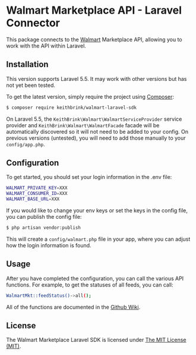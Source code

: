# Walmart Marketplace API - Laravel Connector

This package connects to the [Walmart](https://developer.walmart.com) Marketplace API, allowing you to work with the API within Laravel. 

## Installation

This version supports Laravel 5.5. It may work with other versions but has not yet been tested.

To get the latest version, simply require the project using [Composer](https://getcomposer.org):

```bash
$ composer require keithbrink/walmart-laravel-sdk
```

On Laravel 5.5, the `KeithBrink\Walmart\WalmartServiceProvider` service provider and `KeithBrink\Walmart\WalmartFacade` facade will be automatically discovered so it will not need to be added to your config. On previous versions (untested), you will need to add those manually to your `config/app.php`.

## Configuration

To get started, you should set your login information in the .env file:

```bash
WALMART_PRIVATE_KEY=XXX
WALMART_CONSUMER_ID=XXX
WALMART_BASE_URL=XXX
```

If you would like to change your env keys or set the keys in the config file, you can publish the config file:

```bash
$ php artisan vendor:publish
```

This will create a `config/walmart.php` file in your app, where you can adjust how the login information is found.

## Usage

After you have completed the configuration, you can call the various API functions. For example, to get the statuses of all feeds, you can call:

```bash
WalmartMkt::feedStatus()->all();
```

All of the functions are documented in the [Github Wiki](https://github.com/CrossroadsHuntley/dasco-laravel-sdk/wiki).

## License

The Walmart Marketplace Laravel SDK is licensed under [The MIT License (MIT)](LICENSE).
